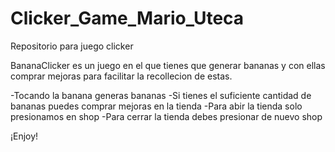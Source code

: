 # Clicker_Game_Mario_Uteca
Repositorio para juego clicker

BananaClicker es un juego en el que tienes que generar bananas y con ellas comprar mejoras para facilitar la recollecion de estas.

-Tocando la banana generas bananas
-Si tienes el suficiente cantidad de bananas puedes comprar mejoras en la tienda
-Para abir la tienda solo presionamos en shop
-Para cerrar la tienda debes presionar de nuevo shop

¡Enjoy!
